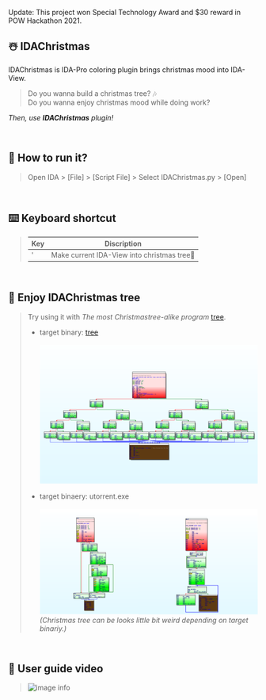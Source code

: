 Update: This project won Special Technology Award and $30 reward in POW Hackathon 2021.

## ☃️ IDAChristmas
IDAChristmas is IDA-Pro coloring plugin brings christmas mood into IDA-View. 
> Do you wanna build a christmas tree? 🎶  
> Do you wanna enjoy christmas mood while doing work? 

*Then, use **IDAChristmas** plugin!*

<br>

## 📁 How to run it? 
> Open IDA > [File] > [Script File] > Select IDAChristmas.py > [Open]

<br>

## ⌨️ Keyboard shortcut
> | Key | Discription | 
>|-----|-------------|
>|  '  |Make current IDA-View into christmas tree🎄 | 

<br>

## 🎄 Enjoy IDAChristmas tree

> Try using it with *The most Christmastree-alike program* [tree](./sample/tree.c).  
> * target binary: [tree](./sample/tree.c) <br>  
> ![image info](./image/tree.png)  
>   
> * target binaery: utorrent.exe <br>  
> ![image info](./image/torrent.png)
> *(Christmas tree can be looks little bit weird depending on target binariy.)*

<br> 

## 🎥 User guide video 

> ![image info](./image/tree_short.gif)
